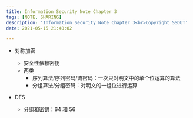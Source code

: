```yaml
---
title: Information Security Note Chapter 3
tags: [NOTE, SHARING]
description: 'Information Security Note Chapter 3<br>Copyright SSDUT'
date: 2021-05-15 21:40:02

---
```


* 对称加密
  * 安全性依赖密钥
  * 两类
    * 序列算法/序列密码/流密码：一次只对明文中的单个位运算的算法
    * 分组算法/分组密码：对明文的一组位进行运算



* DES
  * 分组和密钥：64 和 56

